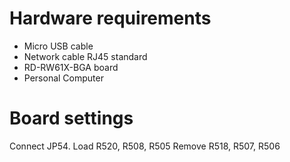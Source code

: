 Hardware requirements
===================
- Micro USB cable
- Network cable RJ45 standard
- RD-RW61X-BGA board
- Personal Computer

Board settings
============
Connect JP54. Load R520, R508, R505
Remove R518, R507, R506



